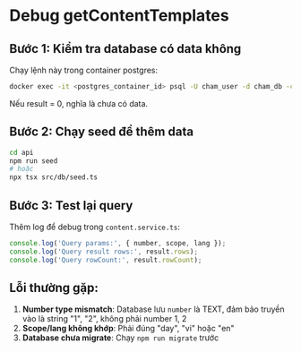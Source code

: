 # Debug getContentTemplates

## Bước 1: Kiểm tra database có data không

Chạy lệnh này trong container postgres:

```bash
docker exec -it <postgres_container_id> psql -U cham_user -d cham_db -c "SELECT COUNT(*) FROM content_templates;"
```

Nếu result = 0, nghĩa là chưa có data.

## Bước 2: Chạy seed để thêm data

```bash
cd api
npm run seed
# hoặc
npx tsx src/db/seed.ts
```

## Bước 3: Test lại query

Thêm log để debug trong `content.service.ts`:

```typescript
console.log('Query params:', { number, scope, lang });
console.log('Query result rows:', result.rows);
console.log('Query rowCount:', result.rowCount);
```

## Lỗi thường gặp:

1. **Number type mismatch**: Database lưu `number` là TEXT, đảm bảo truyền vào là string "1", "2", không phải number 1, 2
2. **Scope/lang không khớp**: Phải đúng "day", "vi" hoặc "en"
3. **Database chưa migrate**: Chạy `npm run migrate` trước



